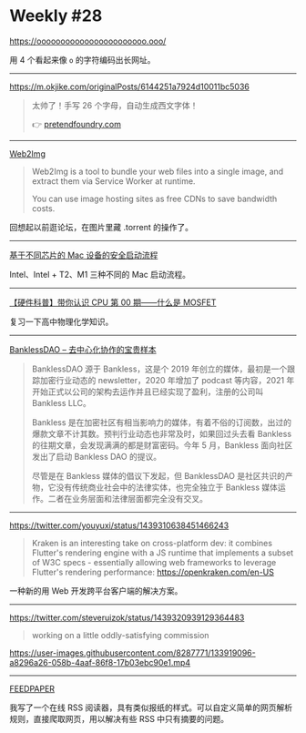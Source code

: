 # Weekly #28

https://ooooooooooooooooooooooo.ooo/

用 4 个看起来像 `o` 的字符编码出长网址。

---

https://m.okjike.com/originalPosts/6144251a7924d10011bc5036

> 太帅了！手写 26 个字母，自动生成西文字体！
>
> 👉 [pretendfoundry.com](https://pretendfoundry.com/font-builder)

---

[Web2Img](https://github.com/EtherDream/web2img)

> Web2Img is a tool to bundle your web files into a single image, and extract them via Service Worker at runtime.
>
> You can use image hosting sites as free CDNs to save bandwidth costs.

回想起以前逛论坛，在图片里藏 .torrent 的操作了。

---

[基于不同芯片的 Mac 设备的安全启动流程](https://www.bilibili.com/video/BV1u341127cd)

Intel、Intel + T2、M1 三种不同的 Mac 启动流程。

---

[【硬件科普】带你认识 CPU 第 00 期——什么是 MOSFET](https://www.bilibili.com/video/BV1nL411x7jH)

复习一下高中物理化学知识。

---

[BanklessDAO – 去中心化协作的宝贵样本](https://mp.weixin.qq.com/s/elW0QClGlJs5Mj0Z6k18uQ)

> BanklessDAO 源于 Bankless，这是个 2019 年创立的媒体，最初是一个跟踪加密行业动态的 newsletter，2020 年增加了 podcast 等内容，2021 年开始正式以公司的架构去运作并且已经实现了盈利，注册的公司叫 Bankless LLC。
>
> Bankless 是在加密社区有相当影响力的媒体，有着不俗的订阅数，出过的爆款文章不计其数。预判行业动态也非常及时，如果回过头去看 Bankless 的往期文章，会发现满满的都是财富密码。今年 5 月，Bankless 面向社区发出了启动 Bankless DAO 的提议。
>
> 尽管是在 Bankless 媒体的倡议下发起，但 BanklessDAO 是社区共识的产物，它没有传统商业社会中的法律实体，也完全独立于 Bankless 媒体运作。二者在业务层面和法律层面都完全没有交叉。

---

https://twitter.com/youyuxi/status/1439310638451466243

> Kraken is an interesting take on cross-platform dev: it combines Flutter's rendering engine with a JS runtime that implements a subset of W3C specs - essentially allowing web frameworks to leverage Flutter's rendering performance: https://openkraken.com/en-US

一种新的用 Web 开发跨平台客户端的解决方案。

---

https://twitter.com/steveruizok/status/1439320939129364483

> working on a little oddly-satisfying commission

https://user-images.githubusercontent.com/8287771/133919096-a8296a26-058b-4aaf-86f8-17b03ebc90e1.mp4

---

[FEEDPAPER](https://feedpaper.app/)

我写了一个在线 RSS 阅读器，具有类似报纸的样式。可以自定义简单的网页解析规则，直接爬取网页，用以解决有些 RSS 中只有摘要的问题。
